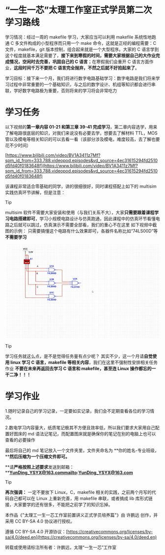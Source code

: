 # “一生一芯”太理工作室正式学员第二次学习路线

学习情况：经过一周的 makefile 学习，大家应当可以利用 makefile 系统性地跑通 C 多文件构成的小型程序而只用一个 make 命令，这就是正经的编程需要：C 文件，makefile，git 版本控制，组合起来就是一个大型程序。大家的 C 语言学到这个程度就基本满足需要了，**接下来到寒假的时间，需要大家根据自己的大作业完成情况，空闲时去完善，巩固自己的 C 语言**；在寒假我们会重开 C 语言方面作业，**这段时间千万不要把 C 语言完全抛弃，不然之后就不好拾起来了**。

学习目标：接下来一个月，我们将进行数字电路基础学习：数字电路是我们将来学习过程中非常重要的一个基础知识，与之后的数字设计、机组等知识都会进行串联，学好数字电路极为重要，否则将来的学习将会非常吃力

# 学习任务

以下视频的**第一章内容 01-21 和第三章 39-41 完成学习**，第二章内容选学，用来了解电路很底层的知识，对我们来说没有必要去学，想要去了解材料 TTL，MOS 管以及模电等相关知识的可以去看一看（该部分涉及模电，难度较高，去了解也要花不少时间）

[https://www.bilibili.com/video/BV1A3411z7Mf?spm_id_from=333.788.videopod.episodes&vd_source=4ec31615294fd2510d5fd40f0183648f](https://www.bilibili.com/video/BV1A3411z7Mf?spm_id_from=333.788.videopod.episodes&vd_source=4ec31615294fd2510d5fd40f0183648f)

该课程非常适合零基础的同学，讲的很细很好，同时课程搭配上如下的 multisim 实践仿真环节讲解，但是注意：

> [!TIP]
> multisim 软件不需要大家安装和使用（与我们关系不大），大家**只需要跟着课程学习电路搭建即可**，学习小规模电路设计与仿真跑通，因此课程中的仿真环节看懂电路之后就可以跳过，仿真演示不需要全部看，我们的重心不在这里
> 如下视频中截图的示例：
> 只需要搞懂这个电路有什么效果即可，各器件名称比如“74LS00D”等**不需要学习**

![](static/PnWebuCbvoNCIuxtd19cTRQCnqc.png)

> [!TIP]
> 学习任务就这么点，是不是觉得任务量有点少呢？
> 其实不少，这一个月请**自觉使用 linux 学习 C 语言，makefile 等相关内容**，我们在这里不强制性安排相关任务作业
> **不要在未来再返回去学习 C 语言和 makefile，甚至连 Linux 操作都忘的一干二净！！！**

# 学习作业

1.随时记录自己的学习记录，一定要如实记录，我们会不定期查看各位的学习情况。

2.数电学习内容量大，纸质笔记极其不方便且效率低，所以我们要求大家用自己配置好图床的 md 语法记笔记，而配置图床就是确保你的笔记在别的电脑上也可以查看的必要操作

最后将自己的 md 笔记放入一个文件夹里，文件夹命名为 **你的姓名-专业班级，****然后压缩为⼀个压缩文件即可。**

**请****严格按照上述要求****发送到邮箱：****YunDing_YSYX@163.commailto:YunDing_YSYX@163.com**

> [!TIP]
> **再次强调：**
> 一定不要放下 Linux，C，makefile 相关的实践，之前两个月写的代码自己都可以在 Linux 上重新完善，用 makefile 串联，或者搞成 lib 库形式链接，大家要学的还有很多，不能把之前学了的知识忘掉。

本作品《"太理工一生一芯工作室前置讲义正式学员培养篇"》由 许鹏远 创作，并采用 CC BY-SA 4.0 协议进行授权。

遵循 CC BY-SA 4.0 开源协议：[https://creativecommons.org/licenses/by-sa/4.0/deed.en](https://creativecommons.org/licenses/by-sa/4.0/deed.en)

转载或使用请标注所有者：许鹏远，太理“一生一芯”工作室
